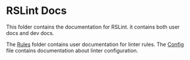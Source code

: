 # RSLint Docs

This folder contains the documentation for RSLint. it contains both user docs and dev docs.

The [Rules](./rules) folder contains user documentation for linter rules. 
The [Config](./config.md) file contains documentation about linter configuration.
